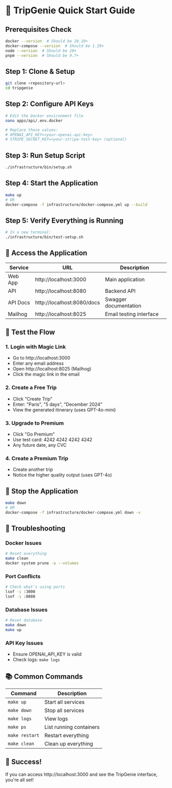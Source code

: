 # 🚀 TripGenie Quick Start Guide

## Prerequisites Check
```bash
docker --version  # Should be 20.10+
docker-compose --version  # Should be 1.29+
node --version  # Should be 20+
pnpm --version  # Should be 9.7+
```

## Step 1: Clone & Setup
```bash
git clone <repository-url>
cd tripgenie
```

## Step 2: Configure API Keys
```bash
# Edit the Docker environment file
nano apps/api/.env.docker

# Replace these values:
# OPENAI_API_KEY=<your-openai-api-key>
# STRIPE_SECRET_KEY=<your-stripe-test-key> (optional)
```

## Step 3: Run Setup Script
```bash
./infrastructure/bin/setup.sh
```

## Step 4: Start the Application
```bash
make up
# OR
docker-compose -f infrastructure/docker-compose.yml up --build
```

## Step 5: Verify Everything is Running
```bash
# In a new terminal:
./infrastructure/bin/test-setup.sh
```

## 🎯 Access the Application

| Service | URL | Description |
|---------|-----|-------------|
| Web App | http://localhost:3000 | Main application |
| API | http://localhost:8080 | Backend API |
| API Docs | http://localhost:8080/docs | Swagger documentation |
| Mailhog | http://localhost:8025 | Email testing interface |

## 🧪 Test the Flow

### 1. Login with Magic Link
- Go to http://localhost:3000
- Enter any email address
- Open http://localhost:8025 (Mailhog)
- Click the magic link in the email

### 2. Create a Free Trip
- Click "Create Trip"
- Enter: "Paris", "5 days", "December 2024"
- View the generated itinerary (uses GPT-4o-mini)

### 3. Upgrade to Premium
- Click "Go Premium"
- Use test card: 4242 4242 4242 4242
- Any future date, any CVC

### 4. Create a Premium Trip
- Create another trip
- Notice the higher quality output (uses GPT-4o)

## 🛑 Stop the Application
```bash
make down
# OR
docker-compose -f infrastructure/docker-compose.yml down -v
```

## 🔧 Troubleshooting

### Docker Issues
```bash
# Reset everything
make clean
docker system prune -a --volumes
```

### Port Conflicts
```bash
# Check what's using ports
lsof -i :3000
lsof -i :8080
```

### Database Issues
```bash
# Reset database
make down
make up
```

### API Key Issues
- Ensure OPENAI_API_KEY is valid
- Check logs: `make logs`

## 📚 Common Commands

| Command | Description |
|---------|-------------|
| `make up` | Start all services |
| `make down` | Stop all services |
| `make logs` | View logs |
| `make ps` | List running containers |
| `make restart` | Restart everything |
| `make clean` | Clean up everything |

## 🎉 Success!
If you can access http://localhost:3000 and see the TripGenie interface, you're all set!